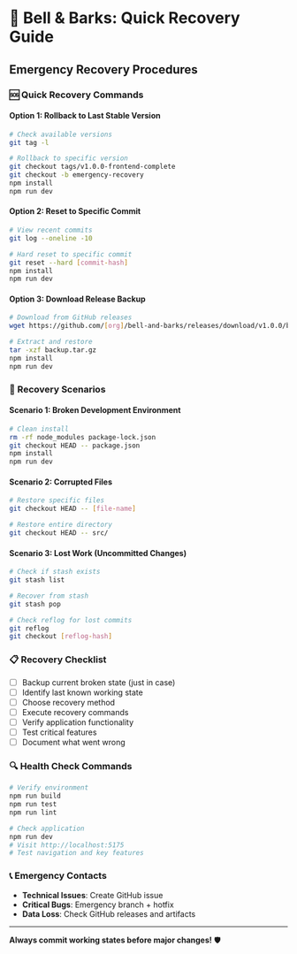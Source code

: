 # 🚀 **Bell & Barks: Quick Recovery Guide**

## **Emergency Recovery Procedures**

### **🆘 Quick Recovery Commands**

#### **Option 1: Rollback to Last Stable Version**

```bash
# Check available versions
git tag -l

# Rollback to specific version
git checkout tags/v1.0.0-frontend-complete
git checkout -b emergency-recovery
npm install
npm run dev
```

#### **Option 2: Reset to Specific Commit**

```bash
# View recent commits
git log --oneline -10

# Hard reset to specific commit
git reset --hard [commit-hash]
npm install
npm run dev
```

#### **Option 3: Download Release Backup**

```bash
# Download from GitHub releases
wget https://github.com/[org]/bell-and-barks/releases/download/v1.0.0/backup.tar.gz

# Extract and restore
tar -xzf backup.tar.gz
npm install
npm run dev
```

### **🔧 Recovery Scenarios**

#### **Scenario 1: Broken Development Environment**

```bash
# Clean install
rm -rf node_modules package-lock.json
git checkout HEAD -- package.json
npm install
npm run dev
```

#### **Scenario 2: Corrupted Files**

```bash
# Restore specific files
git checkout HEAD -- [file-name]

# Restore entire directory
git checkout HEAD -- src/
```

#### **Scenario 3: Lost Work (Uncommitted Changes)**

```bash
# Check if stash exists
git stash list

# Recover from stash
git stash pop

# Check reflog for lost commits
git reflog
git checkout [reflog-hash]
```

### **📋 Recovery Checklist**

- [ ] Backup current broken state (just in case)
- [ ] Identify last known working state
- [ ] Choose recovery method
- [ ] Execute recovery commands
- [ ] Verify application functionality
- [ ] Test critical features
- [ ] Document what went wrong

### **🔍 Health Check Commands**

```bash
# Verify environment
npm run build
npm run test
npm run lint

# Check application
npm run dev
# Visit http://localhost:5175
# Test navigation and key features
```

### **📞 Emergency Contacts**

- **Technical Issues**: Create GitHub issue
- **Critical Bugs**: Emergency branch + hotfix
- **Data Loss**: Check GitHub releases and artifacts

---

**Always commit working states before major changes!** 🛡️

